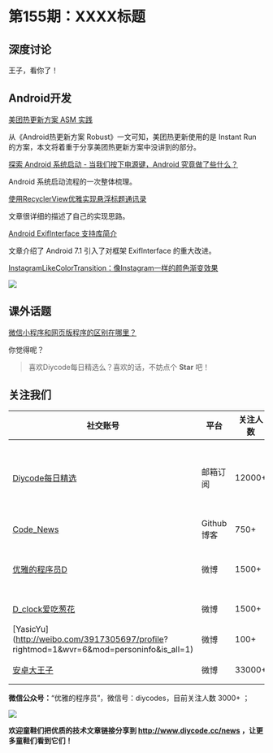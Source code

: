 # 第155期：XXXX标题

## 深度讨论

[]()

王子，看你了！

## Android开发

[美团热更新方案 ASM 实践](http://geek.csdn.net/news/detail/133086)

从《Android热更新方案 Robust》一文可知，美团热更新使用的是 Instant Run 的方案，本文将着重于分享美团热更新方案中没讲到的部分。

[探索 Android 系统启动 - 当我们按下电源键，Android 究竟做了些什么？](http://www.jianshu.com/p/89c9f3995c1c)

Android 系统启动流程的一次整体梳理。

[使用RecyclerView优雅实现悬浮标题通讯录](http://www.jianshu.com/p/52bce7f59c00)

文章很详细的描述了自己的实现思路。

[Android ExifInterface 支持库简介](http://developers.googleblog.cn/2017/01/exifinterface.html)

文章介绍了 Android 7.1 引入了对框架 ExifInterface 的重大改进。

[InstagramLikeColorTransition：像Instagram一样的颜色渐变效果](https://github.com/Taishi-Y/InstagramLikeColorTransitionAndroid)

![](https://github.com/Taishi-Y/InstagramLikeColorTransitionAndroid/raw/master/images/screenshot.gif?raw=true)

## 课外话题

[微信小程序和网页版程序的区别在哪里？](https://www.zhihu.com/question/54148303)

你觉得呢？

> 喜欢Diycode每日精选么？喜欢的话，不妨点个 **Star** 吧！

## 关注我们

| 社交账号  |  平台  | 关注人数 | 说明 |
| -------- | -------- | -------- | -------- |
| [Diycode每日精选](http://list.qq.com/cgi-bin/qf_invite?id=d469993d2c888e971c0fbb2309c4d84256968386b126b967)|   邮箱订阅  | 12000+ | 每日分享一次Android、iOS、Swfit技术干货  |
| [Code_News](https://github.com/DiyCodes/code_news) |    Github博客  |750+ | 每日邮件推送列表  |
| [优雅的程序员D](http://weibo.com/u/5891258264) |   微博  | 1500+ | 官方微博，每日分享开源信息  |
| [D_clock爱吃葱花](http://weibo.com/u/2480694892)  |   微博  | 1500+ | 日报发起人  |
|[YasicYu](http://weibo.com/3917305697/profile? rightmod=1&wvr=6&mod=personinfo&is_all=1)  |   微博  | 100+ | 日报发起人  |
|[安卓大王子](http://weibo.com/apkbus/)   |   微博  | 33000+ | 日报发起人  |

**微信公众号：**“优雅的程序员”，微信号：diycodes，目前关注人数 3000+ ；

![](http://upload-images.jianshu.io/upload_images/1846413-b42abfa70f909099.jpg?imageMogr2/auto-orient/strip%7CimageView2/2/w/1240)

**欢迎童鞋们把优质的技术文章链接分享到 http://www.diycode.cc/news ，让更多童鞋们看到它们！**